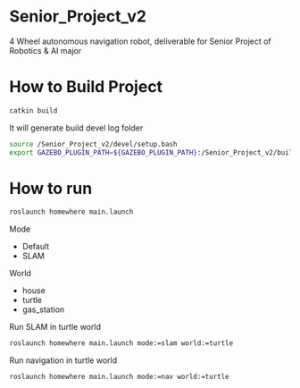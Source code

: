 # Senior_Project_v2
4 Wheel autonomous navigation robot, deliverable for Senior Project of Robotics &amp; AI major

# How to Build Project
```bash
catkin build
```

It will generate build devel log folder

```bash
source /Senior_Project_v2/devel/setup.bash
export GAZEBO_PLUGIN_PATH=${GAZEBO_PLUGIN_PATH}:/Senior_Project_v2/build/homewhere
```

# How to run

```bash
roslaunch homewhere main.launch
```

Mode
- Default
- SLAM

World
- house
- turtle
- gas_station


Run SLAM in turtle world

```bash
roslaunch homewhere main.launch mode:=slam world:=turtle
```

Run navigation in turtle world

```bash
roslaunch homewhere main.launch mode:=nav world:=turtle
```